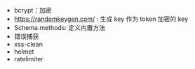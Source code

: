 -  bcrypt：加密
-  https://randomkeygen.com/ : 生成 key 作为 token 加密的 key
- Schema.methods: 定义内置方法
- 错误捕获
- xss-clean
- helmet
- ratelimiter